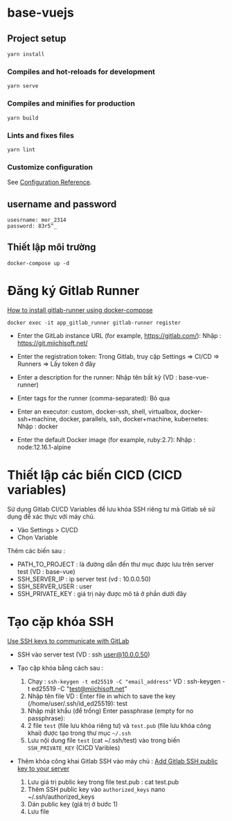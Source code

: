 # base-vuejs

## Project setup

```
yarn install
```

### Compiles and hot-reloads for development

```
yarn serve
```

### Compiles and minifies for production

```
yarn build
```

### Lints and fixes files

```
yarn lint
```

### Customize configuration

See [Configuration Reference](https://cli.vuejs.org/config/).

## username and password

```
usesrname: mor_2314
password: 83r5^_
```

## Thiết lập môi trường
```
docker-compose up -d
```

# Đăng ký Gitlab Runner
[How to install gitlab-runner using docker-compose](https://techoverflow.net/2021/01/12/how-to-install-gitlab-runner-using-docker-compose/)
```
docker exec -it app_gitlab_runner gitlab-runner register
```

- Enter the GitLab instance URL (for example, https://gitlab.com/):
   Nhập : https://git.miichisoft.net/

- Enter the registration token:
  Trong Gitlab, truy cập Settings => CI/CD => Runners => Lấy token ở đây

- Enter a description for the runner: 
   Nhập tên bất kỳ (VD : base-vue-runner)

- Enter tags for the runner (comma-separated):
   Bỏ qua

- Enter an executor: custom, docker-ssh, shell, virtualbox, docker-ssh+machine, docker, parallels, ssh, docker+machine, kubernetes:
  Nhập : docker

- Enter the default Docker image (for example, ruby:2.7):
  Nhập : node:12.16.1-alpine

# Thiết lập các biến CICD (CICD variables)
Sử dụng Gitlab CI/CD Variables để lưu khóa SSH riêng tư mà Gitlab sẽ sử dụng để xác thực với máy chủ.
- Vào Settings > CI/CD
- Chọn Variable

Thêm các biến sau :
- PATH_TO_PROJECT : là đường dẫn đến thư mục được lưu trên server test (VD : base-vue)
- SSH_SERVER_IP : ip server test (vd : 10.0.0.50)
- SSH_SERVER_USER : user
- SSH_PRIVATE_KEY : giá trị này được mô tả ở phần dưới đây

# Tạo cặp khóa SSH
[Use SSH keys to communicate with GitLab](https://docs.gitlab.com/ee/ssh/index.html#generate-an-ssh-key-pair)
- SSH vào server test (VD : ssh user@10.0.0.50)
- Tạo cặp khóa bằng cách sau :
  1. Chạy : `ssh-keygen -t ed25519 -C "email_address"`
  VD : ssh-keygen -t ed25519 -C "test@miichisoft.net"
  2. Nhập tên file
  VD : Enter file in which to save the key (/home/user/.ssh/id_ed25519): test
  3. Nhập mật khẩu (để trống)
  Enter passphrase (empty for no passphrase):
  4. 2 file `test` (file lưu khóa riêng tư) và `test.pub` (file lưu khóa công khai) được tạo trong thư mục `~/.ssh`
  5. Lưu nội dung file `test` (cat ~/.ssh/test) vào trong biến `SSH_PRIVATE_KEY` (CICD Varibles)

- Thêm khóa công khai Gitlab SSH vào máy chủ : 
[Add Gitlab SSH public key to your server](https://dev.to/atdigitals/deploy-node-js-using-gitlab-ci-pipeline-2jod)
  1. Lưu giá trị public key trong file test.pub : cat test.pub
  2. Thêm SSH public key vào `authorized_keys`
     nano ~/.ssh/authorized_keys
  3. Dán public key (giá trị ở bước 1)
  4. Lưu file

